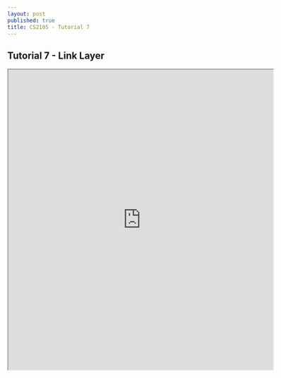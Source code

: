 ```yaml
---
layout: post
published: true
title: CS2105 - Tutorial 7
---
```

## Tutorial 7 - Link Layer

<iframe src="https://drive.google.com/file/d/1w7bx6eAZSulM2ELRr9dwBrvZhdk4PC2b/preview" width="600" height="680"></iframe>
